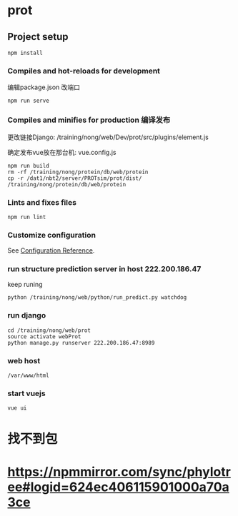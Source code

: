 # prot

## Project setup

```
npm install
```

### Compiles and hot-reloads for development
编辑package.json 改端口
```
npm run serve
```

### Compiles and minifies for production 编译发布
更改链接Django: /training/nong/web/Dev/prot/src/plugins/element.js

确定发布vue放在那台机: vue.config.js 
```
npm run build
rm -rf /training/nong/protein/db/web/protein
cp -r /dat1/nbt2/server/PROTsim/prot/dist/ /training/nong/protein/db/web/protein
```

### Lints and fixes files

```
npm run lint
```

### Customize configuration

See [Configuration Reference](https://cli.vuejs.org/config/).

### run structure prediction server in host 222.200.186.47

keep runing
```
python /training/nong/web/python/run_predict.py watchdog
```

### run django
```
cd /training/nong/web/prot
source activate webProt
python manage.py runserver 222.200.186.47:8989
```

### web host
```
/var/www/html
```

### start vuejs
```
vue ui
```


# 找不到包
# https://npmmirror.com/sync/phylotree#logid=624ec406115901000a70a3ce
